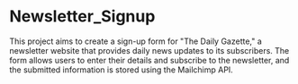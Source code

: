 # Newsletter_Signup
This project aims to create a sign-up form for "The Daily Gazette," a newsletter website that provides daily news updates to its subscribers. The form allows users to enter their details and subscribe to the newsletter, and the submitted information is stored using the Mailchimp API.
